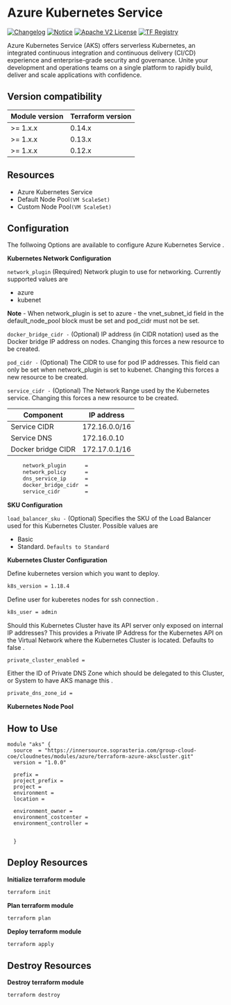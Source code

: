 # Azure Kubernetes Service
[![Changelog](https://img.shields.io/badge/changelog-release-green.svg)](CHANGELOG.md) [![Notice](https://img.shields.io/badge/notice-copyright-yellow.svg)](NOTICE) [![Apache V2 License](https://img.shields.io/badge/license-Apache%20V2-orange.svg)](LICENSE) [![TF Registry](https://img.shields.io/badge/terraform-registry-blue.svg)](https://registry.terraform.io/modules/claranet/vpn/azurerm/)


Azure Kubernetes Service (AKS) offers serverless Kubernetes, an integrated continuous integration and continuous delivery (CI/CD) experience and enterprise-grade security and governance. Unite your development and operations teams on a single platform to rapidly build, deliver and scale applications with confidence.

## Version compatibility

| Module version | Terraform version |
|----------------|-------------------|
| >= 1.x.x       | 0.14.x            |
| >= 1.x.x       | 0.13.x            |
| >= 1.x.x       | 0.12.x            |

## Resources

* Azure Kubernetes Service
* Default Node Pool```(VM ScaleSet)```
* Custom Node Pool```(VM ScaleSet)``` 

## Configuration 

The follwoing Options are available to configure Azure Kubernetes Service .

**Kubernetes Network Configuration**

```network_plugin``` (Required) Network plugin to use for networking. Currently supported values are 

* azure 
* kubenet

**Note** - When network_plugin is set to azure - the vnet_subnet_id field in the default_node_pool block must be set and pod_cidr must not be set.

```docker_bridge_cidr -``` (Optional) IP address (in CIDR notation) used as the Docker bridge IP address on nodes. Changing this forces a new resource to be created.


```pod_cidr -``` (Optional) The CIDR to use for pod IP addresses. This field can only be set when network_plugin is set to kubenet. Changing this forces a new resource to be created.

```service_cidr -``` (Optional) The Network Range used by the Kubernetes service. Changing this forces a new resource to be created.


| Component           |  IP address       |
|---------------------|-------------------|
| Service CIDR        | 172.16.0.0/16     |
| Service DNS         | 172.16.0.10       |
| Docker bridge CIDR  | 172.17.0.1/16     |

```sh
     network_plugin      = 
     network_policy      = 
     dns_service_ip      = 
     docker_bridge_cidr  = 
     service_cidr        = 
```

**SKU Configuration**

```load_balancer_sku -``` (Optional) Specifies the SKU of the Load Balancer used for this Kubernetes Cluster. Possible values are 

* Basic 
* Standard. ```Defaults to Standard```

**Kubernetes Cluster Configuration**

Define kubernetes version which you want to deploy.

```sh
k8s_version = 1.18.4
```
Define user for kuberetes nodes for ssh connection .

```sh
k8s_user = admin
```

Should this Kubernetes Cluster have its API server only exposed on internal IP addresses? This provides a Private IP Address for the Kubernetes API on the Virtual Network where the Kubernetes Cluster is located. Defaults to false .

```sh
private_cluster_enabled = 
```

Either the ID of Private DNS Zone which should be delegated to this Cluster, or System to have AKS manage this .

```sh
private_dns_zone_id = 
```

**Kubernetes Node Pool**


## How to Use 

```hcl
module "aks" {
  source  = "https://innersource.soprasteria.com/group-cloud-coe/cloudnetes/modules/azure/terraform-azure-akscluster.git"
  version = "1.0.0"

  prefix = 
  project_prefix = 
  project = 
  environment = 
  location = 

  environment_owner = 
  environment_costcenter =
  environment_controller =

  
  }
```

## Deploy Resources  

**Initialize terraform module**

```sh
terraform init 
```
**Plan terraform module**

```sh
terraform plan 
```

**Deploy terraform module**

```sh
terraform apply 
```

## Destroy Resources 

**Destroy terraform module**

```sh
terraform destroy
```
